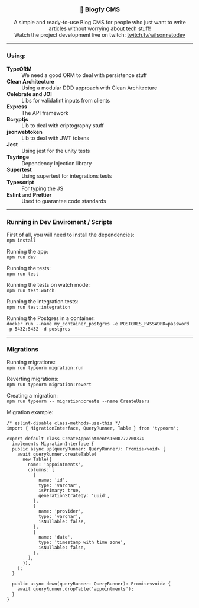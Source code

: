 <p align="center">
  <h3 align="center">🚀 Blogfy CMS</h3>

  <p align="center">
    A simple and ready-to-use Blog CMS for people who just want to write articles without worrying about tech stuff!
    <br />
  Watch the project development live on twitch: <a href="https://www.twitch.tv/wilsonnetodev" target="_blank">twitch.tv/wilsonnetodev</a>
    <br />
  </p>
</p>

<hr />

### Using:
<dl>
  <dt><strong>TypeORM</strong></dt>
  <dd>We need a good ORM to deal with persistence stuff</dd>
  
  <dt><strong>Clean Architecture</strong></dt>
  <dd>Using a modular DDD approach with Clean Architecture</dd>
  
  <dt><strong>Celebrate and JOI</strong></dt>
  <dd>Libs for validatint inputs from clients</dd>
  
  <dt><strong>Express</strong></dt>
  <dd>The API framework</dd>
  
  <dt><strong>Bcryptjs</strong></dt>
  <dd>Lib to deal with criptography stuff</dd>

  <dt><strong>jsonwebtoken</strong></dt>
  <dd>Lib to deal with JWT tokens</dd>

  <dt><strong>Jest</strong></dt>
  <dd>Using jest for the unity tests</dd>
  
  <dt><strong>Tsyringe</strong></dt>
  <dd>Dependency Injection library</dd>
  
  <dt><strong>Supertest</strong></dt>
  <dd>Using supertest for integrations tests</dd>
  
  <dt><strong>Typescript</strong></dt>
  <dd>For typing the JS</dd>
  
  <dt><strong>Eslint</strong> and <strong>Prettier</strong></dt>
  <dd>Used to guarantee code standards</dd>
</dl>

<hr />


### Running in Dev Enviroment / Scripts
First of all, you will need to install the dependencies:<br />
`npm install`

Running the app:<br />
`npm run dev`

Running the tests:<br />
`npm run test`

Running the tests on watch mode:<br />
`npm run test:watch`

Running the integration tests:<br />
`npm run test:integration`

Running the Postgres in a container:<br />
`docker run --name my_container_postgres -e POSTGRES_PASSWORD=password -p 5432:5432 -d postgres`

<hr />

### Migrations

Running migrations:<br />
`npm run typeorm migration:run`

Reverting migrations:<br />
`npm run typeorm migration:revert`

Creating a migration:<br />
`npm run typeorm -- migration:create --name CreateUsers`

Migration example:
```
/* eslint-disable class-methods-use-this */
import { MigrationInterface, QueryRunner, Table } from 'typeorm';

export default class CreateAppointments1600772700374
  implements MigrationInterface {
  public async up(queryRunner: QueryRunner): Promise<void> {
    await queryRunner.createTable(
      new Table({
        name: 'appointments',
        columns: [
          {
            name: 'id',
            type: 'varchar',
            isPrimary: true,
            generationStrategy: 'uuid',
          },
          {
            name: 'provider',
            type: 'varchar',
            isNullable: false,
          },
          {
            name: 'date',
            type: 'timestamp with time zone',
            isNullable: false,
          },
        ],
      }),
    );
  }

  public async down(queryRunner: QueryRunner): Promise<void> {
    await queryRunner.dropTable('appointments');
  }
}
```

